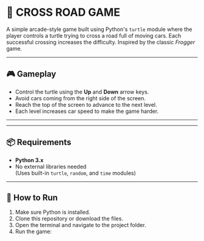 # 🐢 CROSS ROAD GAME

A simple arcade-style game built using Python's `turtle` module where the player controls a turtle trying to cross a road full of moving cars. Each successful crossing increases the difficulty. Inspired by the classic *Frogger* game.

---

## 🎮 Gameplay

- Control the turtle using the **Up** and **Down** arrow keys.
- Avoid cars coming from the right side of the screen.
- Reach the top of the screen to advance to the next level.
- Each level increases car speed to make the game harder.

---

---

## 📦 Requirements

- **Python 3.x**
- No external libraries needed  
  (Uses built-in `turtle`, `random`, and `time` modules)

---

## 🚀 How to Run

1. Make sure Python is installed.
2. Clone this repository or download the files.
3. Open the terminal and navigate to the project folder.
4. Run the game:

```bash



